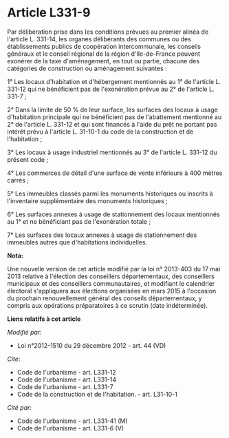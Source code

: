 # Article L331-9

Par délibération prise dans les conditions prévues au premier alinéa de l'article L. 331-14, les organes délibérants des
communes ou des établissements publics de coopération intercommunale, les conseils généraux et le conseil régional de la
région d'Ile-de-France peuvent exonérer de la taxe d'aménagement, en tout ou partie, chacune des catégories de construction
ou aménagement suivantes : 

1° Les locaux d'habitation et d'hébergement mentionnés au 1° de l'article L. 331-12 qui ne bénéficient pas de l'exonération
prévue au 2° de l'article L. 331-7 ; 

2° Dans la limite de 50 % de leur surface, les surfaces des locaux à usage d'habitation principale qui ne bénéficient pas de
l'abattement mentionné au 2° de l'article L. 331-12 et qui sont financés à l'aide du prêt ne portant pas intérêt prévu à
l'article L. 31-10-1 du code de la construction et de l'habitation ; 

3° Les locaux à usage industriel mentionnés au 3° de l'article L. 331-12 du présent code ; 

4° Les commerces de détail d'une surface de vente inférieure à 400 mètres carrés ; 

5° Les immeubles classés parmi les monuments historiques ou inscrits à l'inventaire supplémentaire des monuments
historiques ;

6° Les surfaces annexes à usage de stationnement des locaux mentionnés au 1° et ne bénéficiant pas de l'exonération totale ;

7° Les surfaces des locaux annexes à usage de stationnement des immeubles autres que d'habitations individuelles.

**Nota:**

Une nouvelle version de cet article modifié par la loi n° 2013-403 du 17 mai 2013 relative à l'élection des conseillers
départementaux, des conseillers municipaux et des conseillers communautaires, et modifiant le calendrier électoral
s'appliquera aux élections organisées en mars 2015 à l'occasion du prochain renouvellement général des conseils
départementaux, y compris aux opérations préparatoires à ce scrutin (date indéterminée).

**Liens relatifs à cet article**

_Modifié par_:

  - Loi n°2012-1510 du 29 décembre 2012 - art. 44 (VD)

_Cite_:

  - Code de l'urbanisme - art. L331-12
  - Code de l'urbanisme - art. L331-14
  - Code de l'urbanisme - art. L331-7
  - Code de la construction et de l'habitation. - art. L31-10-1

_Cité par_:

  - Code de l'urbanisme - art. L331-41 (M)
  - Code de l'urbanisme - art. L331-6 (V)
